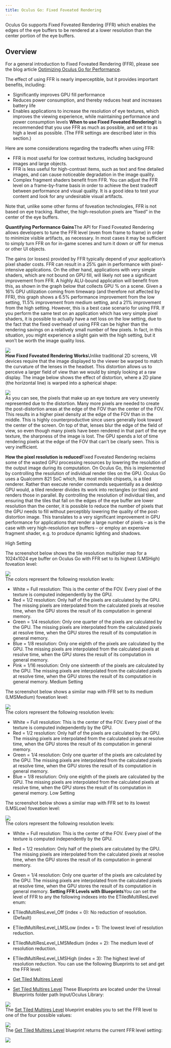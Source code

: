 ```yaml
---
title: Oculus Go: Fixed Foveated Rendering
---
```

Oculus Go supports Fixed Foveated Rendering (FFR) which enables the edges of the eye buffers to be rendered at a lower resolution than the center portion of the eye buffers. 

## Overview

For a general introduction to Fixed Foveated Rendering (FFR), please see the blog article [Optimizing Oculus Go for Performance](/blog/optimizing-oculus-go-for-performance/).

The effect of using FFR is nearly imperceptible, but it provides important benefits, including:

* Significantly improves GPU fill performance
* Reduces power consumption, and thereby reduces heat and increases battery life
* Enables applications to increase the resolution of eye textures, which improves the viewing experience, while maintaining performance and power consumption levels
**When to use Fixed Foveated Rendering**It is recommended that you use FFR as much as possible, and set it to as high a level as possible. (The FFR settings are described later in this section.) 

Here are some considerations regarding the tradeoffs when using FFR:

* FFR is most useful for low contrast textures, including background images and large objects.
* FFR is less useful for high-contrast items, such as text and fine detailed images, and can cause noticeable degradation in the image quality.
* Complex fragment shaders benefit from FFR.
You can adjust the FFR level on a frame-by-frame basis in order to achieve the best tradeoff between performance and visual quality. It is a good idea to test your content and look for any undesirable visual artifacts. 

Note that, unlike some other forms of foveation technologies, FFR is not based on eye tracking. Rather, the high-resolution pixels are “fixed” in the center of the eye buffers.

**Quantifying Performance Gains**The API for Fixed Foveated Rendering allows developers to tune the FFR level (even from frame to frame) in order to minimize visible artifacts, as necessary. In most cases it may be sufficient to simply turn FFR on for in-game scenes and turn it down or off for menus or other UI objects. 

The gains (or losses) provided by FFR typically depend of your application’s pixel shader costs. FFR can result in a 25% gain in performance with pixel-intensive applications. On the other hand, applications with very simple shaders, which are not bound on GPU fill, will likely not see a significant improvement from FFR. A highly ALU-bound application will benefit from this, as shown in the graph below that collects GPU % on a scene. Given a 16% GPU utilization coming from timewarp (and therefore not affected by FFR), this graph shows a 6.5% performance improvement from the low setting, 11.5% improvement from medium setting, and a 21% improvement from the high setting. However, this is a best case scenario for using FFR. If you perform the same test on an application which has very simple pixel shaders, it is possible to actually have a net loss on the low setting, due to the fact that the fixed overhead of using FFR can be higher than the rendering savings on a relatively small number of few pixels. In fact, in this situation, you might experience a slight gain with the high setting, but it won’t be worth the image quality loss.

![](/images/documentation-unreal-latest-concepts-unreal-ffr-0.png)  
**How Fixed Foveated Rendering Works**Unlike traditional 2D screens, VR devices require that the image displayed to the viewer be warped to match the curvature of the lenses in the headset. This distortion allows us to perceive a larger field of view than we would by simply looking at a raw display. The image below shows the effect of distortion, where a 2D plane (the horizontal line) is warped into a spherical shape:

![](/images/documentation-unreal-latest-concepts-unreal-ffr-1.png)  
As you can see, the pixels that make up an eye texture are very unevenly represented due to the distortion. Many more pixels are needed to create the post-distortion areas at the edge of the FOV than the center of the FOV. This results in a higher pixel density at the edge of the FOV than in the middle. This is highly counterproductive since users generally look toward the center of the screen. On top of that, lenses blur the edge of the field of view, so even though many pixels have been rendered in that part of the eye texture, the sharpness of the image is lost. The GPU spends a lot of time rendering pixels at the edge of the FOV that can't be clearly seen. This is very inefficient. 

**How the pixel resolution is reduced**Fixed Foveated Rendering reclaims some of the wasted GPU processing resources by lowering the resolution of the output image during its computation. On Oculus Go, this is implemented by controlling the resolution of individual render tiles on the GPU. Oculus Go uses a Qualcomm 821 SoC which, like most mobile chipsets, is a tiled renderer. Rather than execute render commands sequentially as a desktop GPU would, a tiled renderer divides its work into rectangles (or tiles) and renders those in parallel. By controlling the resolution of individual tiles, and ensuring that the tiles that fall on the edges of the eye buffer are lower resolution than the center, it is possible to reduce the number of pixels that the GPU needs to fill without perceptibly lowering the quality of the post-distortion image. This translates to a very significant improvement in GPU performance for applications that render a large number of pixels – as is the case with very high-resolution eye buffers – or employ an expensive fragment shader, e.g. to produce dynamic lighting and shadows.

High Setting

The screenshot below shows the tile resolution multiplier map for a 1024x1024 eye buffer on Oculus Go with FFR set to its highest (LMSHigh) foveation level:

![](/images/documentation-unreal-latest-concepts-unreal-ffr-2.png)  
The colors represent the following resolution levels:

* White = Full resolution: This is the center of the FOV. Every pixel of the texture is computed independently by the GPU.
* Red = 1/2 resolution: Only half of the pixels are calculated by the GPU. The missing pixels are interpolated from the calculated pixels at resolve time, when the GPU stores the result of its computation in general memory.
* Green = 1/4 resolution: Only one quarter of the pixels are calculated by the GPU. The missing pixels are interpolated from the calculated pixels at resolve time, when the GPU stores the result of its computation in general memory.
* Blue = 1/8 resolution: Only one eighth of the pixels are calculated by the GPU. The missing pixels are interpolated from the calculated pixels at resolve time, when the GPU stores the result of its computation in general memory.
* Pink = 1/16 resolution: Only one sixteenth of the pixels are calculated by the GPU. The missing pixels are interpolated from the calculated pixels at resolve time, when the GPU stores the result of its computation in general memory.
Medium Setting

The screenshot below shows a similar map with FFR set to its medium (LMSMedium) foveation level:

![](/images/documentation-unreal-latest-concepts-unreal-ffr-3.png)  
The colors represent the following resolution levels:

* White = Full resolution: This is the center of the FOV. Every pixel of the texture is computed independently by the GPU.
* Red = 1/2 resolution: Only half of the pixels are calculated by the GPU. The missing pixels are interpolated from the calculated pixels at resolve time, when the GPU stores the result of its computation in general memory.
* Green = 1/4 resolution: Only one quarter of the pixels are calculated by the GPU. The missing pixels are interpolated from the calculated pixels at resolve time, when the GPU stores the result of its computation in general memory.
* Blue = 1/8 resolution: Only one eighth of the pixels are calculated by the GPU. The missing pixels are interpolated from the calculated pixels at resolve time, when the GPU stores the result of its computation in general memory. 
Low Setting

The screenshot below shows a similar map with FFR set to its lowest (LMSLow) foveation level:

![](/images/documentation-unreal-latest-concepts-unreal-ffr-4.png)  
The colors represent the following resolution levels:

* White = Full resolution: This is the center of the FOV. Every pixel of the texture is computed independently by the GPU.
* Red = 1/2 resolution: Only half of the pixels are calculated by the GPU. The missing pixels are interpolated from the calculated pixels at resolve time, when the GPU stores the result of its computation in general memory.
* Green = 1/4 resolution: Only one quarter of the pixels are calculated by the GPU. The missing pixels are interpolated from the calculated pixels at resolve time, when the GPU stores the result of its computation in general memory.
**Setting FFR Levels with Blueprints**You can set the level of FFR to any the following indexes into the ETiledMultiResLevel enum: 

* ETiledMultiResLevel\_Off (index = 0): No reduction of resolution. (Default) 
* ETiledMultiResLevel\_LMSLow (index = 1): The lowest level of resolution reduction. 
* ETiledMultiResLevel\_LMSMedium (index = 2): The medium level of resolution reduction. 
* ETiledMultiResLevel\_LMSHigh (index = 3): The highest level of resolution reduction. 
You can use the following Blueprints to set and get the FFR level:

* [Get Tiled Multires Level](/documentation/unreal/latest/concepts/unreal-blueprints-get-tiled-multires-level/ "Returns the current multi-resolution level, which applies to fixed foveated rendering.")
* [Set Tiled Multires Level](/documentation/unreal/latest/concepts/unreal-blueprints-set-tiled-multires-level/ "Sets the multi-resolution level for fixed foveated rendering.")
These Blueprints are located under the Unreal Blueprints folder path Input/Oculus Library:

![](/images/documentation-unreal-latest-concepts-unreal-ffr-5.png)  
The [Set Tiled Multires Level](/documentation/unreal/latest/concepts/unreal-blueprints-set-tiled-multires-level/ "Sets the multi-resolution level for fixed foveated rendering.") blueprint enables you to set the FFR level to one of the four possible values:

![](/images/documentation-unreal-latest-concepts-unreal-ffr-6.png)  
The [Get Tiled Multires Level](/documentation/unreal/latest/concepts/unreal-blueprints-get-tiled-multires-level/ "Returns the current multi-resolution level, which applies to fixed foveated rendering.") blueprint returns the current FFR level setting:

![](/images/documentation-unreal-latest-concepts-unreal-ffr-7.png)  
